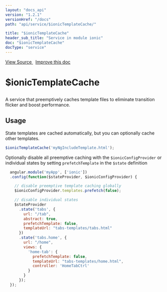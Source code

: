 ```yaml
---
layout: "docs_api"
version: "1.2.1"
versionHref: "/docs"
path: "api/service/$ionicTemplateCache/"

title: "$ionicTemplateCache"
header_sub_title: "Service in module ionic"
doc: "$ionicTemplateCache"
docType: "service"
---
```


<div class="improve-docs">
<a href='http://github.com/driftyco/ionic/tree/1.x/js/angular/service/templateCache.js#L5'>
View Source
</a>
&nbsp;
<a href='http://github.com/driftyco/ionic/edit/1.x/js/angular/service/templateCache.js#L5'>
Improve this doc
</a>
</div>




<h1 class="api-title">

$ionicTemplateCache



</h1>





A service that preemptively caches template files to eliminate transition flicker and boost performance.









## Usage
State templates are cached automatically, but you can optionally cache other templates.

```js
$ionicTemplateCache('myNgIncludeTemplate.html');
```

Optionally disable all preemptive caching with the `$ionicConfigProvider` or individual states by setting `prefetchTemplate`
in the `$state` definition

```js
  angular.module('myApp', ['ionic'])
  .config(function($stateProvider, $ionicConfigProvider) {

    // disable preemptive template caching globally
    $ionicConfigProvider.templates.prefetch(false);

    // disable individual states
    $stateProvider
      .state('tabs', {
        url: "/tab",
        abstract: true,
        prefetchTemplate: false,
        templateUrl: "tabs-templates/tabs.html"
      })
      .state('tabs.home', {
        url: "/home",
        views: {
          'home-tab': {
            prefetchTemplate: false,
            templateUrl: "tabs-templates/home.html",
            controller: 'HomeTabCtrl'
          }
        }
      });
  });
```


  

  
  
  






